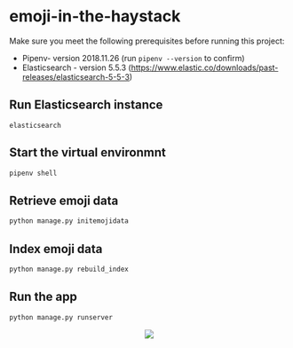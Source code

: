 # emoji-in-the-haystack

Make sure you meet the following prerequisites before running this project:

* Pipenv- version 2018.11.26 (run `pipenv --version` to confirm)
* Elasticsearch - version 5.5.3 (https://www.elastic.co/downloads/past-releases/elasticsearch-5-5-3)

## Run Elasticsearch instance
```
elasticsearch
```

## Start the virtual environmnt
```bash
pipenv shell
```

## Retrieve emoji data
```bash
python manage.py initemojidata
```

## Index emoji data
```bash
python manage.py rebuild_index
```

## Run the app
```bash
python manage.py runserver
```

<p align="center">
  <img src="https://phaven-prod.s3.amazonaws.com/files/image_part/asset/2471693/51WXfddo30CV6ghSNqXV-7pWnrY/medium_Screen_Shot_2020-06-22_at_11.12.58_PM.png">
</p>
